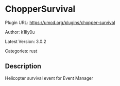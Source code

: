 # ChopperSurvival

Plugin URL: https://umod.org/plugins/chopper-survival

Author: k1lly0u

Latest Version: 3.0.2

Categories: rust

## Description

Helicopter survival event for Event Manager
